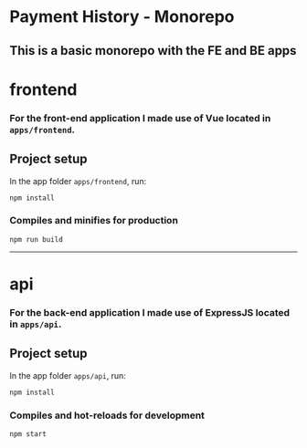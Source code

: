 # Payment History - Monorepo
## This is a basic monorepo with the FE and BE apps

# frontend

### For the front-end application I made use of Vue located in `apps/frontend`.

## Project setup
In the app folder `apps/frontend`, run:
```
npm install
```

### Compiles and minifies for production
```
npm run build
```

---
# api

### For the back-end application I made use of ExpressJS located in `apps/api`.

## Project setup
In the app folder `apps/api`, run:
```
npm install
```

### Compiles and hot-reloads for development
```
npm start
```
